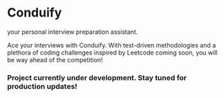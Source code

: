 # Conduify

your personal interview preparation assistant.

Ace your interviews with Conduify. With test-driven methodologies and a plethora of coding challenges inspired by Leetcode coming soon, you will be way ahead of the competition!

### Project currently under development. Stay tuned for production updates!
